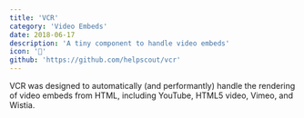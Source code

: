 ```yaml
---
title: 'VCR'
category: 'Video Embeds'
date: 2018-06-17
description: 'A tiny component to handle video embeds'
icon: '📼'
github: 'https://github.com/helpscout/vcr'
---
```


VCR was designed to automatically (and performantly) handle the rendering of video embeds from HTML, including YouTube, HTML5 video, Vimeo, and Wistia.
